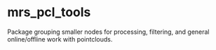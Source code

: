 # mrs_pcl_tools

Package grouping smaller nodes for processing, filtering, and general online/offline work with pointclouds.
